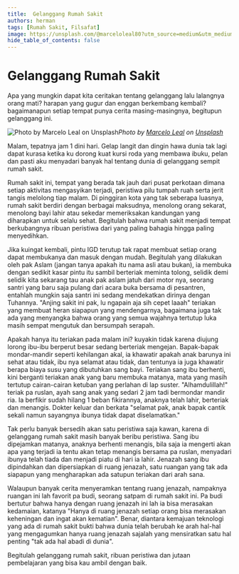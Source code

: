 ```yaml
---
title:  Gelanggang Rumah Sakit
authors: herman
tags: [Rumah Sakit, Filsafat]
image: https://unsplash.com/@marceloleal80?utm_source=medium&utm_medium=referral
hide_table_of_contents: false
---
```


# Gelanggang Rumah Sakit

Apa yang mungkin dapat kita ceritakan tentang gelanggang lalu lalangnya orang mati? harapan yang gugur dan enggan berkembang kembali? bagaimanapun setiap tempat punya cerita masing-masingnya, begitupun gelanggang ini.

![Photo by [Marcelo Leal](https://unsplash.com/@marceloleal80?utm_source=medium&utm_medium=referral) on [Unsplash](https://unsplash.com?utm_source=medium&utm_medium=referral)](https://cdn-images-1.medium.com/max/11742/0*jtUy9ARgjgk56_AN)*Photo by [Marcelo Leal](https://unsplash.com/@marceloleal80?utm_source=medium&utm_medium=referral) on [Unsplash](https://unsplash.com?utm_source=medium&utm_medium=referral)*

Malam, tepatnya jam 1 dini hari. Gelap langit dan dingin hawa dunia tak lagi dapat kurasa ketika ku dorong kuat kursi roda yang membawa ibuku, pelan dan pasti aku menyadari banyak hal tentang dunia di gelanggang sempit rumah sakit.

Rumah sakit ini, tempat yang berada tak jauh dari pusat perkotaan dimana setiap aktivitas mengasyikan terjadi, peristiwa pilu tumpah ruah serta jerit tangis melolong tiap malam. Di pinggiran kota yang tak seberapa luasnya, rumah sakit berdiri dengan berbagai maksudnya, menolong orang sekarat, menolong bayi lahir atau sekedar memeriksakan kandungan yang diharapkan untuk selalu sehat. Begitulah bahwa rumah sakit menjadi tempat berkubangnya ribuan peristiwa dari yang paling bahagia hingga paling menyedihkan.

Jika kuingat kembali, pintu IGD terutup tak rapat membuat setiap orang dapat membukanya dan masuk dengan mudah. Begitulah yang dilakukan oleh pak Aslam (jangan tanya apakah itu nama asli atau bukan), ia membuka dengan sedikit kasar pintu itu sambil berteriak meminta tolong, selidik demi selidik kita sekarang tau anak pak aslam jatuh dari motor nya, seorang santri yang baru saja pulang dari acara buka bersama di pesantren, entahlah mungkin saja santri ini sedang mendekatkan dirinya dengan Tuhannya. "Anjing sakit ini pak, lu ngapain aja sih cepet laaah" teriakan yang membuat heran siapapun yang mendengarnya, bagaimana juga tak ada yang menyangka bahwa orang yang semua wajahnya tertutup luka masih sempat mengutuk dan bersumpah serapah.

Apakah hanya itu teriakan pada malam ini? kuyakin tidak karena diujung lorong ibu-ibu berperut besar sedang berteriak mengejan. Bapak-bapak mondar-mandir seperti kehilangan akal, ia khawatir apakah anak barunya ini sehat atau tidak, ibu nya selamat atau tidak, dan tentunya ia juga khawatir berapa biaya susu yang dibutuhkan sang bayi. Teriakan sang ibu berhenti, kini berganti teriakan anak yang baru membuka matanya, mata yang masih tertutup cairan-cairan ketuban yang perlahan di lap suster. "Alhamdulillah!" teriak pa ruslan, ayah sang anak yang sedari 2 jam tadi bermondar mandir ria. Ia berfikir sudah hilang 1 beban fikirannya, anaknya telah lahir, berteriak dan menangis. Dokter keluar dan berkata "selamat pak, anak bapak cantik sekali namun sayangnya ibunya tidak dapat diselamatkan."

Tak perlu banyak bersedih akan satu peristiwa saja kawan, karena di gelanggang rumah sakit masih banyak beribu peristiwa. Sang ibu dipejamkan matanya, anaknya berhenti menangis, bila saja ia mengerti akan apa yang terjadi ia tentu akan tetap menangis bersama pa ruslan, menyadari ibunya telah tiada dan menjadi piatu di hari ia lahir. Jenazah sang ibu dipindahkan dan dipersiapkan di ruang jenazah, satu ruangan yang tak ada siapapun yang mengharapkan ada satupun teriakan dari arah sana.

Walaupun banyak cerita menyeramkan tentang ruang jenazah, nampaknya ruangan ini lah favorit pa budi, seorang satpam di rumah sakit ini. Pa budi bertutur bahwa hanya dengan ruang jenazah ini lah ia bisa merasakan kedamaian, katanya "Hanya di ruang jenazah setiap orang bisa merasakan keheningan dan ingat akan kematian". Benar, diantara kemajuan teknologi yang ada di rumah sakit bukti bahwa dunia telah berubah ke arah hal-hal yang mengagumkan hanya ruang jenazah sajalah yang mensiratkan satu hal penting "tak ada hal abadi di dunia".

Begitulah gelanggang rumah sakit, ribuan peristiwa dan jutaan pembelajaran yang bisa kau ambil dengan baik.
